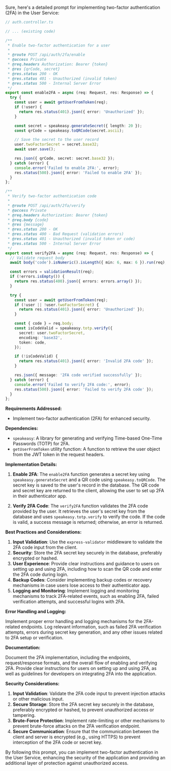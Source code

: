 Sure, here's a detailed prompt for implementing two-factor authentication (2FA) in the User Service:

```typescript
// auth.controller.ts

// ... (existing code)

/**
 * Enable two-factor authentication for a user
 *
 * @route POST /api/auth/2fa/enable
 * @access Private
 * @req.headers Authorization: Bearer {token}
 * @res {qrCode, secret}
 * @res.status 200 - OK
 * @res.status 401 - Unauthorized (invalid token)
 * @res.status 500 - Internal Server Error
 */
export const enable2FA = async (req: Request, res: Response) => {
  try {
    const user = await getUserFromToken(req);
    if (!user) {
      return res.status(401).json({ error: 'Unauthorized' });
    }

    const secret = speakeasy.generateSecret({ length: 20 });
    const qrCode = speakeasy.toQRCode(secret.ascii);

    // Save the secret to the user record
    user.twoFactorSecret = secret.base32;
    await user.save();

    res.json({ qrCode, secret: secret.base32 });
  } catch (error) {
    console.error('Failed to enable 2FA:', error);
    res.status(500).json({ error: 'Failed to enable 2FA' });
  }
};

/**
 * Verify two-factor authentication code
 *
 * @route POST /api/auth/2fa/verify
 * @access Private
 * @req.headers Authorization: Bearer {token}
 * @req.body {code}
 * @res {message}
 * @res.status 200 - OK
 * @res.status 400 - Bad Request (validation errors)
 * @res.status 401 - Unauthorized (invalid token or code)
 * @res.status 500 - Internal Server Error
 */
export const verify2FA = async (req: Request, res: Response) => {
  // Validate request body
  await body('code').isNumeric().isLength({ min: 6, max: 6 }).run(req);

  const errors = validationResult(req);
  if (!errors.isEmpty()) {
    return res.status(400).json({ errors: errors.array() });
  }

  try {
    const user = await getUserFromToken(req);
    if (!user || !user.twoFactorSecret) {
      return res.status(401).json({ error: 'Unauthorized' });
    }

    const { code } = req.body;
    const isCodeValid = speakeasy.totp.verify({
      secret: user.twoFactorSecret,
      encoding: 'base32',
      token: code,
    });

    if (!isCodeValid) {
      return res.status(401).json({ error: 'Invalid 2FA code' });
    }

    res.json({ message: '2FA code verified successfully' });
  } catch (error) {
    console.error('Failed to verify 2FA code:', error);
    res.status(500).json({ error: 'Failed to verify 2FA code' });
  }
};
```

**Requirements Addressed:**

- Implement two-factor authentication (2FA) for enhanced security.

**Dependencies:**

- `speakeasy`: A library for generating and verifying Time-based One-Time Passwords (TOTP) for 2FA.
- `getUserFromToken` utility function: A function to retrieve the user object from the JWT token in the request headers.

**Implementation Details:**

1. **Enable 2FA**: The `enable2FA` function generates a secret key using `speakeasy.generateSecret` and a QR code using `speakeasy.toQRCode`. The secret key is saved to the user's record in the database. The QR code and secret key are returned to the client, allowing the user to set up 2FA in their authenticator app.

2. **Verify 2FA Code**: The `verify2FA` function validates the 2FA code provided by the user. It retrieves the user's secret key from the database and uses `speakeasy.totp.verify` to verify the code. If the code is valid, a success message is returned; otherwise, an error is returned.

**Best Practices and Considerations:**

1. **Input Validation**: Use the `express-validator` middleware to validate the 2FA code input from the client.
2. **Security**: Store the 2FA secret key securely in the database, preferably encrypted or hashed.
3. **User Experience**: Provide clear instructions and guidance to users on setting up and using 2FA, including how to scan the QR code and enter the 2FA code during login.
4. **Backup Codes**: Consider implementing backup codes or recovery mechanisms in case users lose access to their authenticator app.
5. **Logging and Monitoring**: Implement logging and monitoring mechanisms to track 2FA-related events, such as enabling 2FA, failed verification attempts, and successful logins with 2FA.

**Error Handling and Logging:**

Implement proper error handling and logging mechanisms for the 2FA-related endpoints. Log relevant information, such as failed 2FA verification attempts, errors during secret key generation, and any other issues related to 2FA setup or verification.

**Documentation:**

Document the 2FA implementation, including the endpoints, request/response formats, and the overall flow of enabling and verifying 2FA. Provide clear instructions for users on setting up and using 2FA, as well as guidelines for developers on integrating 2FA into the application.

**Security Considerations:**

1. **Input Validation**: Validate the 2FA code input to prevent injection attacks or other malicious input.
2. **Secure Storage**: Store the 2FA secret key securely in the database, preferably encrypted or hashed, to prevent unauthorized access or tampering.
3. **Brute-Force Protection**: Implement rate-limiting or other mechanisms to prevent brute-force attacks on the 2FA verification endpoint.
4. **Secure Communication**: Ensure that the communication between the client and server is encrypted (e.g., using HTTPS) to prevent interception of the 2FA code or secret key.

By following this prompt, you can implement two-factor authentication in the User Service, enhancing the security of the application and providing an additional layer of protection against unauthorized access.